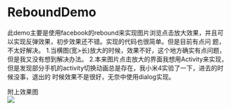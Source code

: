 # ReboundDemo
此demo主要是使用facebook的rebound来实现图片浏览点击放大效果，并且可以实现反弹效果，初步效果还不错。实现的代码也很简单。但是目前有点问
题，不太好解决。
     1.当横图(宽>长)放大的时候，效果不好，这个地方确实有点问题，但是我又没有想到解决办法。
     2.本来图片点击放大的界面我想用Activity来实现，但是发现部分手机的activity切换动画总是存在，我小米4实验了一下，进去的时候没事，退出的        时候效果不是很好，无奈中使用dialog实现。
       

  附上效果图  
  ![](https://github.com/gqiu0218/ReboundDemo/blob/master/ReboundDemo/gif/%E6%95%88%E6%9E%9C%E5%9B%BE.gif)
  
